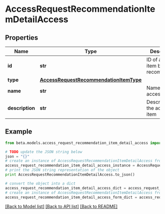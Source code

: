 # AccessRequestRecommendationItemDetailAccess


## Properties
Name | Type | Description | Notes
------------ | ------------- | ------------- | -------------
**id** | **str** | ID of access item being recommended. | [optional] 
**type** | [**AccessRequestRecommendationItemType**](AccessRequestRecommendationItemType.md) |  | [optional] 
**name** | **str** | Name of the access item | [optional] 
**description** | **str** | Description of the access item | [optional] 

## Example

```python
from beta.models.access_request_recommendation_item_detail_access import AccessRequestRecommendationItemDetailAccess

# TODO update the JSON string below
json = "{}"
# create an instance of AccessRequestRecommendationItemDetailAccess from a JSON string
access_request_recommendation_item_detail_access_instance = AccessRequestRecommendationItemDetailAccess.from_json(json)
# print the JSON string representation of the object
print AccessRequestRecommendationItemDetailAccess.to_json()

# convert the object into a dict
access_request_recommendation_item_detail_access_dict = access_request_recommendation_item_detail_access_instance.to_dict()
# create an instance of AccessRequestRecommendationItemDetailAccess from a dict
access_request_recommendation_item_detail_access_form_dict = access_request_recommendation_item_detail_access.from_dict(access_request_recommendation_item_detail_access_dict)
```
[[Back to Model list]](../README.md#documentation-for-models) [[Back to API list]](../README.md#documentation-for-api-endpoints) [[Back to README]](../README.md)


